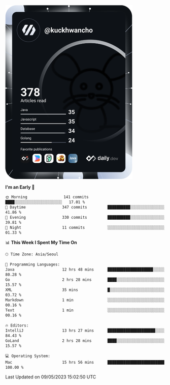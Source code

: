 <a href="https://app.daily.dev/kuckhwancho"><img src="https://github.com/kuckjwi0928/kuckjwi0928/blob/master/devcard.svg" width="400" alt="Kuckjwi Devcard"/></a>

<!--START_SECTION:waka-->
**I'm an Early 🐤** 

```text
🌞 Morning                141 commits         ████░░░░░░░░░░░░░░░░░░░░░   17.01 % 
🌆 Daytime                347 commits         ██████████░░░░░░░░░░░░░░░   41.86 % 
🌃 Evening                330 commits         ██████████░░░░░░░░░░░░░░░   39.81 % 
🌙 Night                  11 commits          ░░░░░░░░░░░░░░░░░░░░░░░░░   01.33 % 
```


📊 **This Week I Spent My Time On** 

```text
🕑︎ Time Zone: Asia/Seoul

💬 Programming Languages: 
Java                     12 hrs 48 mins      ████████████████████░░░░░   80.28 % 
Go                       2 hrs 28 mins       ████░░░░░░░░░░░░░░░░░░░░░   15.57 % 
XML                      35 mins             █░░░░░░░░░░░░░░░░░░░░░░░░   03.72 % 
Markdown                 1 min               ░░░░░░░░░░░░░░░░░░░░░░░░░   00.16 % 
Text                     1 min               ░░░░░░░░░░░░░░░░░░░░░░░░░   00.16 % 

🔥 Editors: 
IntelliJ                 13 hrs 27 mins      █████████████████████░░░░   84.43 % 
GoLand                   2 hrs 28 mins       ████░░░░░░░░░░░░░░░░░░░░░   15.57 % 

💻 Operating System: 
Mac                      15 hrs 56 mins      █████████████████████████   100.00 % 
```


 Last Updated on 09/05/2023 15:02:50 UTC
<!--END_SECTION:waka-->
